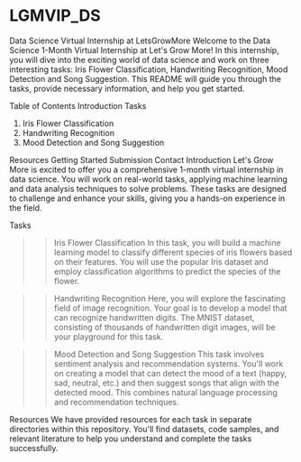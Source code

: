 # LGMVIP_DS

Data Science Virtual Internship at LetsGrowMore
Welcome to the Data Science 1-Month Virtual Internship at Let's Grow More! In this internship, you will dive into the exciting world of data science and work on three interesting tasks: Iris Flower Classification, Handwriting Recognition, Mood Detection and Song Suggestion. This README will guide you through the tasks, provide necessary information, and help you get started.

Table of Contents
Introduction
Tasks
1. Iris Flower Classification
2. Handwriting Recognition
3. Mood Detection and Song Suggestion
   
Resources
Getting Started
Submission
Contact
Introduction
Let's Grow More is excited to offer you a comprehensive 1-month virtual internship in data science. You will work on real-world tasks, applying machine learning and data analysis techniques to solve problems. These tasks are designed to challenge and enhance your skills, giving you a hands-on experience in the field.

Tasks
>>Iris Flower Classification
In this task, you will build a machine learning model to classify different species of iris flowers based on their features. You will use the popular Iris dataset and employ classification algorithms to predict the species of the flower.

>>Handwriting Recognition
Here, you will explore the fascinating field of image recognition. Your goal is to develop a model that can recognize handwritten digits. The MNIST dataset, consisting of thousands of handwritten digit images, will be your playground for this task.

>>Mood Detection and Song Suggestion
This task involves sentiment analysis and recommendation systems. You'll work on creating a model that can detect the mood of a text (happy, sad, neutral, etc.) and then suggest songs that align with the detected mood. This combines natural language processing and recommendation techniques.

Resources
We have provided resources for each task in separate directories within this repository. You'll find datasets, code samples, and relevant literature to help you understand and complete the tasks successfully.

